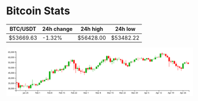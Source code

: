 # Bitcoin Stats

BTC/USDT|24h change|24h high|24h low|
|---|---|---|---|
|$53669.63|-1.32%|$56428.00|$53482.22|

<img src="./chart.svg">
